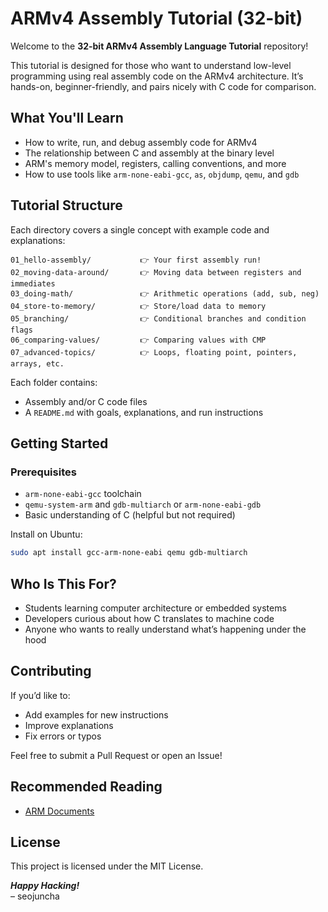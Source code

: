 # ARMv4 Assembly Tutorial (32-bit)

Welcome to the **32-bit ARMv4 Assembly Language Tutorial** repository!

This tutorial is designed for those who want to understand low-level programming using real assembly code on the ARMv4 architecture. It’s hands-on, beginner-friendly, and pairs nicely with C code for comparison.


## What You'll Learn

- How to write, run, and debug assembly code for ARMv4
- The relationship between C and assembly at the binary level
- ARM's memory model, registers, calling conventions, and more
- How to use tools like `arm-none-eabi-gcc`, `as`, `objdump`, `qemu`, and `gdb`


## Tutorial Structure

Each directory covers a single concept with example code and explanations:

```
01_hello-assembly/           👉 Your first assembly run!
02_moving-data-around/       👉 Moving data between registers and immediates
03_doing-math/               👉 Arithmetic operations (add, sub, neg)
04_store-to-memory/          👉 Store/load data to memory
05_branching/                👉 Conditional branches and condition flags
06_comparing-values/         👉 Comparing values with CMP
07_advanced-topics/          👉 Loops, floating point, pointers, arrays, etc.
```

Each folder contains:
- Assembly and/or C code files
- A `README.md` with goals, explanations, and run instructions


## Getting Started

### Prerequisites

- `arm-none-eabi-gcc` toolchain
- `qemu-system-arm` and `gdb-multiarch` or `arm-none-eabi-gdb`
- Basic understanding of C (helpful but not required)

Install on Ubuntu:
```bash
sudo apt install gcc-arm-none-eabi qemu gdb-multiarch
```

## Who Is This For?
-	Students learning computer architecture or embedded systems
-	Developers curious about how C translates to machine code
-	Anyone who wants to really understand what’s happening under the hood

## Contributing

If you’d like to:
-	Add examples for new instructions
-	Improve explanations
-	Fix errors or typos

Feel free to submit a Pull Request or open an Issue!

## Recommended Reading
- [ARM Documents](https://github.com/ARM-software/abi-aa)

## License

This project is licensed under the MIT License.

***Happy Hacking!***  
– seojuncha